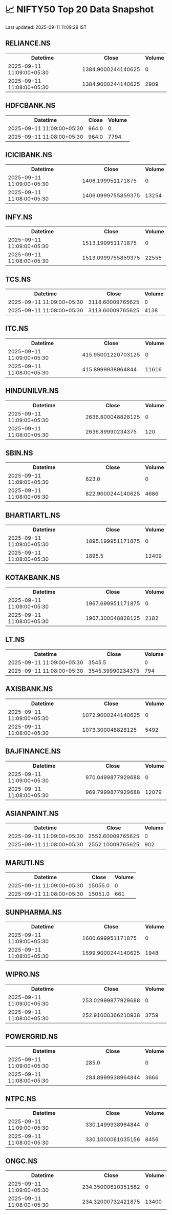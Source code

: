 # 📈 NIFTY50 Top 20 Data Snapshot

Last updated: 2025-09-11 11:09:29 IST

## RELIANCE.NS

<table>
  <tr><th>Datetime</th><th>Close</th><th>Volume</th></tr>
  <tr><td>2025-09-11 11:09:00+05:30</td><td>1384.9000244140625</td><td>0</td></tr>
  <tr><td>2025-09-11 11:08:00+05:30</td><td>1384.9000244140625</td><td>2909</td></tr>
</table>

## HDFCBANK.NS

<table>
  <tr><th>Datetime</th><th>Close</th><th>Volume</th></tr>
  <tr><td>2025-09-11 11:09:00+05:30</td><td>964.0</td><td>0</td></tr>
  <tr><td>2025-09-11 11:08:00+05:30</td><td>964.0</td><td>7794</td></tr>
</table>

## ICICIBANK.NS

<table>
  <tr><th>Datetime</th><th>Close</th><th>Volume</th></tr>
  <tr><td>2025-09-11 11:09:00+05:30</td><td>1406.199951171875</td><td>0</td></tr>
  <tr><td>2025-09-11 11:08:00+05:30</td><td>1406.0999755859375</td><td>13254</td></tr>
</table>

## INFY.NS

<table>
  <tr><th>Datetime</th><th>Close</th><th>Volume</th></tr>
  <tr><td>2025-09-11 11:09:00+05:30</td><td>1513.199951171875</td><td>0</td></tr>
  <tr><td>2025-09-11 11:08:00+05:30</td><td>1513.0999755859375</td><td>22555</td></tr>
</table>

## TCS.NS

<table>
  <tr><th>Datetime</th><th>Close</th><th>Volume</th></tr>
  <tr><td>2025-09-11 11:09:00+05:30</td><td>3118.60009765625</td><td>0</td></tr>
  <tr><td>2025-09-11 11:08:00+05:30</td><td>3118.60009765625</td><td>4138</td></tr>
</table>

## ITC.NS

<table>
  <tr><th>Datetime</th><th>Close</th><th>Volume</th></tr>
  <tr><td>2025-09-11 11:09:00+05:30</td><td>415.95001220703125</td><td>0</td></tr>
  <tr><td>2025-09-11 11:08:00+05:30</td><td>415.8999938964844</td><td>11616</td></tr>
</table>

## HINDUNILVR.NS

<table>
  <tr><th>Datetime</th><th>Close</th><th>Volume</th></tr>
  <tr><td>2025-09-11 11:09:00+05:30</td><td>2636.800048828125</td><td>0</td></tr>
  <tr><td>2025-09-11 11:08:00+05:30</td><td>2636.89990234375</td><td>120</td></tr>
</table>

## SBIN.NS

<table>
  <tr><th>Datetime</th><th>Close</th><th>Volume</th></tr>
  <tr><td>2025-09-11 11:09:00+05:30</td><td>823.0</td><td>0</td></tr>
  <tr><td>2025-09-11 11:08:00+05:30</td><td>822.9000244140625</td><td>4686</td></tr>
</table>

## BHARTIARTL.NS

<table>
  <tr><th>Datetime</th><th>Close</th><th>Volume</th></tr>
  <tr><td>2025-09-11 11:09:00+05:30</td><td>1895.199951171875</td><td>0</td></tr>
  <tr><td>2025-09-11 11:08:00+05:30</td><td>1895.5</td><td>12409</td></tr>
</table>

## KOTAKBANK.NS

<table>
  <tr><th>Datetime</th><th>Close</th><th>Volume</th></tr>
  <tr><td>2025-09-11 11:09:00+05:30</td><td>1967.699951171875</td><td>0</td></tr>
  <tr><td>2025-09-11 11:08:00+05:30</td><td>1967.300048828125</td><td>2182</td></tr>
</table>

## LT.NS

<table>
  <tr><th>Datetime</th><th>Close</th><th>Volume</th></tr>
  <tr><td>2025-09-11 11:09:00+05:30</td><td>3545.5</td><td>0</td></tr>
  <tr><td>2025-09-11 11:08:00+05:30</td><td>3545.39990234375</td><td>794</td></tr>
</table>

## AXISBANK.NS

<table>
  <tr><th>Datetime</th><th>Close</th><th>Volume</th></tr>
  <tr><td>2025-09-11 11:09:00+05:30</td><td>1072.9000244140625</td><td>0</td></tr>
  <tr><td>2025-09-11 11:08:00+05:30</td><td>1073.300048828125</td><td>5492</td></tr>
</table>

## BAJFINANCE.NS

<table>
  <tr><th>Datetime</th><th>Close</th><th>Volume</th></tr>
  <tr><td>2025-09-11 11:09:00+05:30</td><td>970.0499877929688</td><td>0</td></tr>
  <tr><td>2025-09-11 11:08:00+05:30</td><td>969.7999877929688</td><td>12079</td></tr>
</table>

## ASIANPAINT.NS

<table>
  <tr><th>Datetime</th><th>Close</th><th>Volume</th></tr>
  <tr><td>2025-09-11 11:09:00+05:30</td><td>2552.60009765625</td><td>0</td></tr>
  <tr><td>2025-09-11 11:08:00+05:30</td><td>2552.10009765625</td><td>902</td></tr>
</table>

## MARUTI.NS

<table>
  <tr><th>Datetime</th><th>Close</th><th>Volume</th></tr>
  <tr><td>2025-09-11 11:09:00+05:30</td><td>15055.0</td><td>0</td></tr>
  <tr><td>2025-09-11 11:08:00+05:30</td><td>15051.0</td><td>661</td></tr>
</table>

## SUNPHARMA.NS

<table>
  <tr><th>Datetime</th><th>Close</th><th>Volume</th></tr>
  <tr><td>2025-09-11 11:09:00+05:30</td><td>1600.699951171875</td><td>0</td></tr>
  <tr><td>2025-09-11 11:08:00+05:30</td><td>1599.9000244140625</td><td>1948</td></tr>
</table>

## WIPRO.NS

<table>
  <tr><th>Datetime</th><th>Close</th><th>Volume</th></tr>
  <tr><td>2025-09-11 11:09:00+05:30</td><td>253.02999877929688</td><td>0</td></tr>
  <tr><td>2025-09-11 11:08:00+05:30</td><td>252.91000366210938</td><td>3759</td></tr>
</table>

## POWERGRID.NS

<table>
  <tr><th>Datetime</th><th>Close</th><th>Volume</th></tr>
  <tr><td>2025-09-11 11:09:00+05:30</td><td>285.0</td><td>0</td></tr>
  <tr><td>2025-09-11 11:08:00+05:30</td><td>284.8999938964844</td><td>3666</td></tr>
</table>

## NTPC.NS

<table>
  <tr><th>Datetime</th><th>Close</th><th>Volume</th></tr>
  <tr><td>2025-09-11 11:09:00+05:30</td><td>330.1499938964844</td><td>0</td></tr>
  <tr><td>2025-09-11 11:08:00+05:30</td><td>330.1000061035156</td><td>8456</td></tr>
</table>

## ONGC.NS

<table>
  <tr><th>Datetime</th><th>Close</th><th>Volume</th></tr>
  <tr><td>2025-09-11 11:09:00+05:30</td><td>234.35000610351562</td><td>0</td></tr>
  <tr><td>2025-09-11 11:08:00+05:30</td><td>234.32000732421875</td><td>13400</td></tr>
</table>

